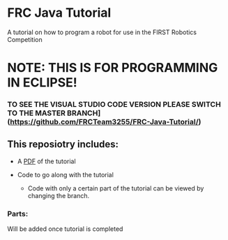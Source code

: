 # FRC Java Tutorial
A tutorial on how to program a robot for use in the FIRST Robotics Competition

# NOTE: THIS IS FOR PROGRAMMING IN ECLIPSE! 
### TO SEE THE VISUAL STUDIO CODE VERSION PLEASE SWITCH TO THE MASTER BRANCH](https://github.com/FRCTeam3255/FRC-Java-Tutorial/)

## This reposiotry includes:

- A [PDF](https://github.com/FRCTeam3255/FRC-Java-Tutorial/raw/eclipse/FRC%20Programming%20Tutorial%20Eclipse.pdf) of the tutorial

- Code to go along with the tutorial
  - Code with only a certain part of the tutorial can be viewed by changing the branch.
  
### Parts:
Will be added once tutorial is completed
